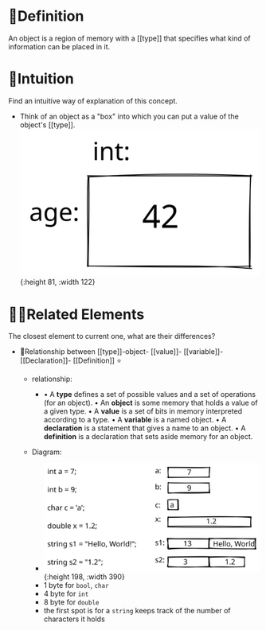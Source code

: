 # 📝Definition
An object is a region of memory with a [[type]] that specifies what kind of information can be placed in it.

# 🧠Intuition
Find an intuitive way of explanation of this concept.
- Think of an object as a "box" into which you can put a value of the object's [[type]].
  ![name](../assets/an_object.svg){:height 81, :width 122}

# 🙋‍♂️Related Elements
 The closest element to current one, what are their differences?
- 📌Relationship between [[type]]-object- [[value]]- [[variable]]- [[Declaration]]- [[Definition]] ⭐
    - relationship:
        - • A **type** defines a set of possible values and a set of operations (for an object).
          • An **object** is some memory that holds a value of a given type.
          • A **value** is a set of bits in memory interpreted according to a type.
          • A **variable** is a named object.
          • A **declaration** is a statement that gives a name to an object.
          • A **definition** is a declaration that sets aside memory for an object.
        
    - Diagram:
        - ![name](../assets/graphical_type_object.svg){:height 198, :width 390}
        - 1 byte for `bool`, `char`
        - 4 byte for `int`
        - 8 byte for `double`
        - the first spot is for a `string` keeps track of the number of characters it holds
        